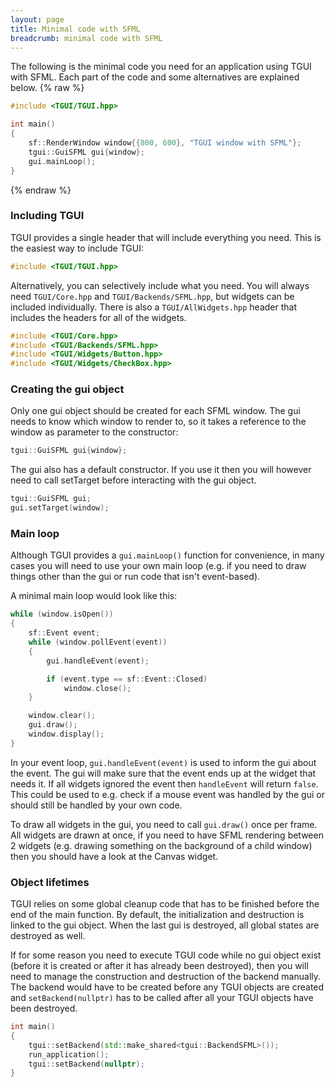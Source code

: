 ```yaml
---
layout: page
title: Minimal code with SFML
breadcrumb: minimal code with SFML
---
```


The following is the minimal code you need for an application using TGUI with SFML. Each part of the code and some alternatives are explained below.
{% raw %}
```c++
#include <TGUI/TGUI.hpp>

int main()
{
    sf::RenderWindow window{{800, 600}, "TGUI window with SFML"};
    tgui::GuiSFML gui{window};
    gui.mainLoop();
}
```
{% endraw %}


### Including TGUI

TGUI provides a single header that will include everything you need. This is the easiest way to include TGUI:
```c++
#include <TGUI/TGUI.hpp>
```

Alternatively, you can selectively include what you need. You will always need `TGUI/Core.hpp` and `TGUI/Backends/SFML.hpp`, but widgets can be included individually. There is also a `TGUI/AllWidgets.hpp` header that includes the headers for all of the widgets.
```c++
#include <TGUI/Core.hpp>
#include <TGUI/Backends/SFML.hpp>
#include <TGUI/Widgets/Button.hpp>
#include <TGUI/Widgets/CheckBox.hpp>
```


### Creating the gui object

Only one gui object should be created for each SFML window. The gui needs to know which window to render to, so it takes a reference to the window as parameter to the constructor:
```c++
tgui::GuiSFML gui{window};
```

The gui also has a default constructor. If you use it then you will however need to call setTarget before interacting with the gui object.
```c++
tgui::GuiSFML gui;
gui.setTarget(window);
```


### Main loop

Although TGUI provides a `gui.mainLoop()` function for convenience, in many cases you will need to use your own main loop (e.g. if you need to draw things other than the gui or run code that isn't event-based).

A minimal main loop would look like this:
```c++
while (window.isOpen())
{
    sf::Event event;
    while (window.pollEvent(event))
    {
        gui.handleEvent(event);

        if (event.type == sf::Event::Closed)
            window.close();
    }

    window.clear();
    gui.draw();
    window.display();
}
```

In your event loop, `gui.handleEvent(event)` is used to inform the gui about the event. The gui will make sure that the event ends up at the widget that needs it. If all widgets ignored the event then `handleEvent` will return `false`. This could be used to e.g. check if a mouse event was handled by the gui or should still be handled by your own code.

To draw all widgets in the gui, you need to call `gui.draw()` once per frame. All widgets are drawn at once, if you need to have SFML rendering between 2 widgets (e.g. drawing something on the background of a child window) then you should have a look at the Canvas widget.


### Object lifetimes

TGUI relies on some global cleanup code that has to be finished before the end of the main function. By default, the initialization and destruction is linked to the gui object. When the last gui is destroyed, all global states are destroyed as well.

If for some reason you need to execute TGUI code while no gui object exist (before it is created or after it has already been destroyed), then you will need to manage the construction and destruction of the backend manually. The backend would have to be created before any TGUI objects are created and `setBackend(nullptr)` has to be called after all your TGUI objects have been destroyed.
```c++
int main()
{
    tgui::setBackend(std::make_shared<tgui::BackendSFML>());
    run_application();
    tgui::setBackend(nullptr);
}
```
